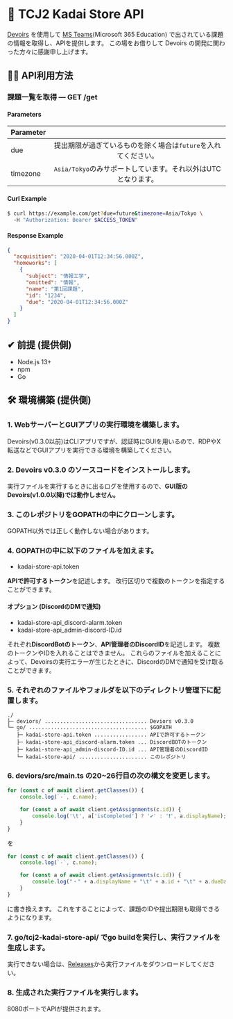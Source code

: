 # 🎒 TCJ2 Kadai Store API
[Devoirs](https://github.com/approvers/devoirs) を使用して [MS Teams](https://www.microsoft.com/ja-jp/microsoft-365/microsoft-teams/group-chat-software/)(Microsoft 365 Education) で出されている課題の情報を取得し、APIを提供します。
この場をお借りして Devoirs の開発に関わった方々に感謝申し上げます。

## 👨‍💻 API利用方法
### 課題一覧を取得 — GET /get
#### Parameters
| Parameter |                                                           |
|:----------|:---------------------------------------------------------:|
| due       | 提出期限が過ぎているものを除く場合は`future`を入れてください。 |
| timezone  | `Asia/Tokyo`のみサポートしています。それ以外はUTCとなります。 |
#### Curl Example
```Bash
$ curl https://example.com/get?due=future&timezone=Asia/Tokyo \
  -H "Authorization: Bearer $ACCESS_TOKEN"
```
#### Response Example
```JSON
{
  "acquisition": "2020-04-01T12:34:56.000Z",
  "homeworks": [
    {
      "subject": "情報工学",
      "omitted": "情報",
      "name": "第1回課題",
      "id": "1234",
      "due": "2020-04-01T12:34:56.000Z"
    }
  ]
}
```

## ✔ 前提 (提供側)
- Node.js 13+
- npm
- Go

## 🛠 環境構築 (提供側)
### 1. WebサーバーとGUIアプリの実行環境を構築します。
Devoirs(v0.3.0以前)はCLIアプリですが、認証時にGUIを用いるので、RDPやX転送などでGUIアプリを実行できる環境を構築してください。

### 2. Devoirs **v0.3.0** のソースコードをインストールします。
実行ファイルを実行するときに出るログを使用するので、**GUI版のDevoirs(v1.0.0以降)では動作しません。**

### 3. このレポジトリをGOPATHの中にクローンします。
GOPATH以外では正しく動作しない場合があります。

### 4. GOPATHの中に以下のファイルを加えます。
- kadai-store-api.token

**APIで許可するトークン**を記述します。
改行区切りで複数のトークンを指定することができます。

#### オプション (DiscordのDMで通知)
- kadai-store-api_discord-alarm.token
- kadai-store-api_admin-discord-ID.id

それぞれ**DiscordBotのトークン**、**API管理者のDiscordID**を記述します。
複数のトークンやIDを入れることはできません。
これらのファイルを加えることによって、Devoirsの実行エラーが生じたときに、DiscordのDMで通知を受け取ることができます。

### 5. それぞれのファイルやフォルダを以下のディレクトリ管理下に配置します。
```
./
├─ deviors/ ................................. Deviors v0.3.0
└─ go/ ...................................... $GOPATH
   ├─ kadai-store-api.token ................. APIで許可するトークン
   ├─ kadai-store-api_discord-alarm.token ... DiscordBOTのトークン
   ├─ kadai-store-api_admin-discord-ID.id ... API管理者のDiscordID
   └─ kadai-store-api/ ...................... このレポジトリ
```

### 6. deviors/src/main.ts の20~26行目の次の構文を変更します。
```TypeScript:main.ts
for (const c of await client.getClasses()) {
	console.log(`-`, c.name);

	for (const a of await client.getAssignments(c.id)) {
		console.log('\t', a['isCompleted'] ? '✔' : '❗', a.displayName);
	}
}
```
を
```TypeScript:main.ts
for (const c of await client.getClasses()) {
	console.log(`-`, c.name);

	for (const a of await client.getAssignments(c.id)) {
		console.log("・" + a.displayName + "\t" + a.id + "\t" + a.dueDateTime);
	}
}
```
に書き換えます。
これをすることによって、課題のIDや提出期限も取得できるようになります。

### 7. go/tcj2-kadai-store-api/ で**go build**を実行し、実行ファイルを生成します。
実行できない場合は、[Releases](https://github.com/takara2314/tcj2-kadai-store-api/releases)から実行ファイルをダウンロードしてください。

### 8. 生成された実行ファイルを実行します。
8080ポートでAPIが提供されます。